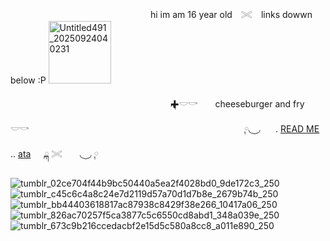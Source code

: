 
　　　　　　　　　　　　　　　　hi im am 16 year old ⠀𓏵⠀ links dowwn below :P
<img width="100" height="100" alt="Untitled491_20250924040231" src="https://github.com/user-attachments/assets/fe17755e-a678-4e84-90e7-5e725f056915" />


　　　　　　　　　　　　　　　　　　 ྐ✚𓎟𓎡　　cheeseburger and fry　　𓎟𓎡
　　　　　　　　　　　　　　　　　　　　　　　  ⠀ ༙◟ ͜ ◞　⠀. [READ ME](https://docs.google.com/document/d/1MQu1Ryz4iK3uSaoXaiXlzQttN0FPDRFG5SzQdj6PJ10/edit?usp=sharing) ..  [ata](https://meateaters.atabook.org/) 　  ྐ 𓏵　　◟ ͜ ◞ ༙
                         
 ![tumblr_02ce704f44b9bc50440a5ea2f4028bd0_9de172c3_250](https://github.com/user-attachments/assets/a15df2b3-b7ae-48fe-842c-24738dda5814)![tumblr_c45c6c4a8c24e7d2119d57a70d1d7b8e_2679b74b_250](https://github.com/user-attachments/assets/9c051a3b-f2d7-466a-a555-87c2b952da57)![tumblr_bb44403618817ac87938c8429f38e266_10417a06_250](https://github.com/user-attachments/assets/73b6606d-b76e-47f9-a699-def82e87d4c4)![tumblr_826ac70257f5ca3877c5c6550cd8abd1_348a039e_250](https://github.com/user-attachments/assets/aea978f6-c939-4769-a68f-9e2c16778b5c)![tumblr_673c9b216ccedacbf2e15d5c580a8cc8_a011e890_250](https://github.com/user-attachments/assets/9a242d17-fc91-4983-8d69-635b0fb086e6)




<!--
**meateaterrs/meateaterrs** is a ✨ _special_ ✨ repository because its `README.md` (this file) appears on your GitHub profile.

Here are some ideas to get you started:

- 🔭 I’m currently working on ...
- 🌱 I’m currently learning ...
- 👯 I’m looking to collaborate on ...
- 🤔 I’m looking for help with ...
- 💬 Ask me about ...
- 📫 How to reach me: ...
- 😄 Pronouns: ...
- ⚡ Fun fact: ...
-->

